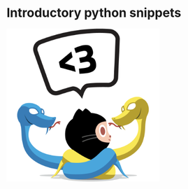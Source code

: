 # Introductory python snippets
<img src="https://github.com/Intel-89/other/blob/master/Octocat_Python.png" width="350">
